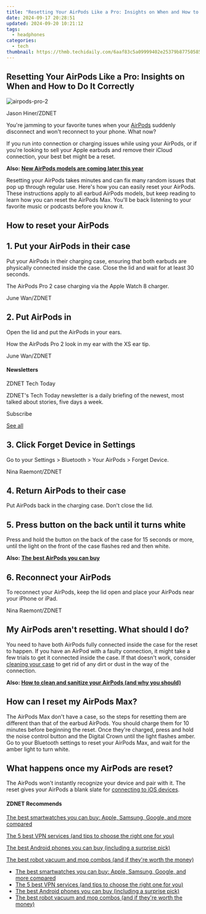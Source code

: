 ```yaml
---
title: "Resetting Your AirPods Like a Pro: Insights on When and How to Do It Correctly"
date: 2024-09-17 20:28:51
updated: 2024-09-20 10:21:12
tags:
  - headphones
categories:
  - tech
thumbnail: https://thmb.techidaily.com/6aaf83c5a09999402e25379b87750585dedbdeb12f25c6a6196a672ab852e088.jpg
---
```


## Resetting Your AirPods Like a Pro: Insights on When and How to Do It Correctly

![airpods-pro-2](https://www.zdnet.com/a/img/resize/be06fe5d29bcef25b75d1d6a7b8023caea1e1d39/2023/09/10/f87eda0e-6717-4b19-8829-170e2c098428/airpods-pro-2.jpg?auto=webp&width=1280)

Jason Hiner/ZDNET

You're jamming to your favorite tunes when your [AirPods](https://www.zdnet.com/article/best-airpods/) suddenly disconnect and won't reconnect to your phone. What now?

If you run into connection or charging issues while using your AirPods, or if you're looking to sell your Apple earbuds and remove their iCloud connection, your best bet might be a reset.

**Also:** [**New AirPods models are coming later this year**](https://www.zdnet.com/article/new-airpods-lite-and-airpods-max-expected-later-this-year/)

Resetting your AirPods takes minutes and can fix many random issues that pop up through regular use. Here's how you can easily reset your AirPods. These instructions apply to all earbud AirPods models, but keep reading to learn how you can reset the AirPods Max. You'll be back listening to your favorite music or podcasts before you know it. 

##  How to reset your AirPods 

## 1\. Put your AirPods in their case

Put your AirPods in their charging case, ensuring that both earbuds are physically connected inside the case. Close the lid and wait for at least 30 seconds. 

The AirPods Pro 2 case charging via the Apple Watch 8 charger. 

June Wan/ZDNET

## 2\. Put AirPods in

Open the lid and put the AirPods in your ears. 

How the AirPods Pro 2 look in my ear with the XS ear tip. 

June Wan/ZDNET

#### Newsletters

ZDNET Tech Today

ZDNET's Tech Today newsletter is a daily briefing of the newest, most talked about stories, five days a week.

 Subscribe

[See all](https://www.zdnet.com/newsletters/)

## 3\. Click Forget Device in Settings

Go to your Settings > Bluetooth > Your AirPods > Forget Device. 

Nina Raemont/ZDNET

## 4\. Return AirPods to their case

Put AirPods back in the charging case. Don't close the lid. 

## 5\. Press button on the back until it turns white

Press and hold the button on the back of the case for 15 seconds or more, until the light on the front of the case flashes red and then white. 

**Also:** [**The best AirPods you can buy**](https://www.zdnet.com/article/best-airpods/)

## 6\. Reconnect your AirPods

To reconnect your AirPods, keep the lid open and place your AirPods near your iPhone or iPad.

Nina Raemont/ZDNET

## My AirPods aren't resetting. What should I do?

You need to have both AirPods fully connected inside the case for the reset to happen. If you have an AirPod with a faulty connection, it might take a few trials to get it connected inside the case. If that doesn't work, consider [cleaning your case](https://www.zdnet.com/article/how-to-clean-and-sanitize-your-airpods/) to get rid of any dirt or dust in the way of the connection. 

**Also: [How to clean and sanitize your AirPods (and why you should)](https://www.zdnet.com/article/how-to-clean-and-sanitize-your-airpods/)**

## How can I reset my AirPods Max? 

The AirPods Max don't have a case, so the steps for resetting them are different than that of the earbud AirPods. You should charge them for 10 minutes before beginning the reset. Once they're charged, press and hold the noise control button and the Digital Crown until the light flashes amber. Go to your Bluetooth settings to reset your AirPods Max, and wait for the amber light to turn white. 

## What happens once my AirPods are reset? 

The AirPods won't instantly recognize your device and pair with it. The reset gives your AirPods a blank slate for [connecting to iOS devices](https://www.zdnet.com/article/how-to-connect-airpods-to-iphone-and-just-about-any-other-device/). 

#### **ZDNET** Recommends

[The best smartwatches you can buy: Apple, Samsung, Google, and more compared](https://www.zdnet.com/article/best-smartwatch/ "The best smartwatches you can buy: Apple, Samsung, Google, and more compared")

[The 5 best VPN services (and tips to choose the right one for you)](https://www.zdnet.com/article/best-vpn/ "The 5 best VPN services (and tips to choose the right one for you)")

[The best Android phones you can buy (including a surprise pick)](https://www.zdnet.com/article/best-android-phone/ "The best Android phones you can buy (including a surprise pick)")

[The best robot vacuum and mop combos (and if they're worth the money)](https://www.zdnet.com/article/best-robot-vacuum-mop/ "The best robot vacuum and mop combos (and if they're worth the money)")

* [The best smartwatches you can buy: Apple, Samsung, Google, and more compared](https://www.zdnet.com/article/best-smartwatch/ "The best smartwatches you can buy: Apple, Samsung, Google, and more compared")
* [The 5 best VPN services (and tips to choose the right one for you)](https://www.zdnet.com/article/best-vpn/ "The 5 best VPN services (and tips to choose the right one for you)")
* [The best Android phones you can buy (including a surprise pick)](https://www.zdnet.com/article/best-android-phone/ "The best Android phones you can buy (including a surprise pick)")
* [The best robot vacuum and mop combos (and if they're worth the money)](https://www.zdnet.com/article/best-robot-vacuum-mop/ "The best robot vacuum and mop combos (and if they're worth the money)")

<ins class="adsbygoogle"
     style="display:block"
     data-ad-format="autorelaxed"
     data-ad-client="ca-pub-7571918770474297"
     data-ad-slot="1223367746"></ins>



<ins class="adsbygoogle"
     style="display:block"
     data-ad-client="ca-pub-7571918770474297"
     data-ad-slot="8358498916"
     data-ad-format="auto"
     data-full-width-responsive="true"></ins>
